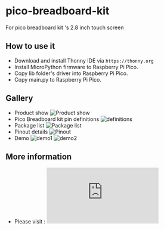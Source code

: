 # pico-breadboard-kit
For pico breadboard kit 's 2.8 inch touch screen 

## How to use it 
* Download and install Thonny IDE via `https://thonny.org`
* Install MicroPython firmware to Raspberry Pi Pico.
* Copy lib folder's driver into Raspberry Pi Pico. 
* Copy main.py to Raspberry Pi Pico.
## Gallery
* Product show
![Product show](https://github.com/geeekpi/picoBDK/blob/main/imgs/PicowithPDK.jpg)
* Pico Breadboard kit pin definitions
![definitions](https://github.com/geeekpi/picoBDK/blob/main/imgs/PDK-definitions.jpg)
* Package list 
![Package list](https://github.com/geeekpi/picoBDK/blob/main/imgs/PDK_PKG_list.jpg)
* Pinout details
![Pinout](https://github.com/geeekpi/picoBDK/blob/main/imgs/Pinout.jpg)
* Demo 
![demo1](https://github.com/geeekpi/picoBDK/blob/main/imgs/PicoShow.jpg)
![demo2](https://github.com/geeekpi/picoBDK/blob/main/imgs/PicoShow-2.jpg)
## More information
* Please visit : 
![WIKI.52pi.com](https://wiki.52pi.com/index.php?title=EP-0166)

